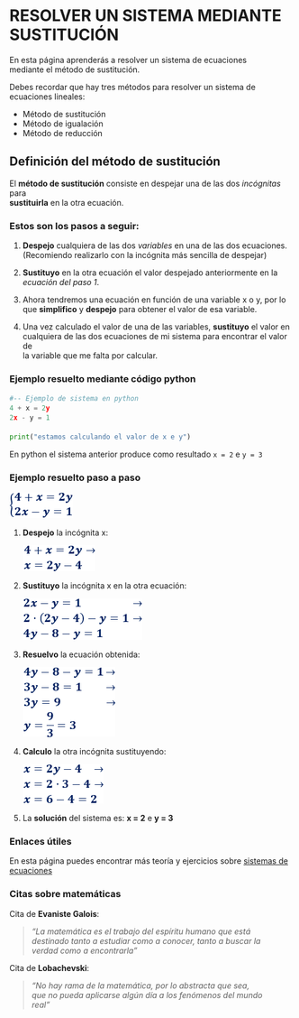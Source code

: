 
# RESOLVER UN SISTEMA MEDIANTE SUSTITUCIÓN 


En esta página aprenderás a resolver un sistema de ecuaciones  
mediante el método de sustitución.

Debes recordar que hay tres métodos para resolver un sistema de  
ecuaciones lineales:

* Método de sustitución
* Método de igualación
* Método de reducción  

## Definición del método de sustitución

El **método de sustitución** consiste en despejar una de las dos *incógnitas* para  
**sustituirla** en la otra ecuación.

### Estos son los pasos a seguir:  

1. **Despejo** cualquiera de las dos *variables* en una de las dos ecuaciones.  
(Recomiendo realizarlo con la incógnita más sencilla de despejar)  

2. **Sustituyo** en la otra ecuación el valor despejado anteriormente en la  
*ecuación del paso 1*.  

3. Ahora tendremos una ecuación en función de una variable x o y, por lo  
que **simplifico** y **despejo** para obtener el valor de esa variable.  

4. Una vez calculado el valor de una de las variables, **sustituyo** el valor en  
cualquiera de las dos ecuaciones de mi sistema para encontrar el valor de  
la variable que me falta por calcular.  


### Ejemplo resuelto mediante código python
```python
#-- Ejemplo de sistema en python
4 + x = 2y
2x - y = 1

print("estamos calculando el valor de x e y")

```

En python el sistema anterior produce como resultado `x = 2` e `y = 3`  

### Ejemplo resuelto paso a paso  

![](1.png)  

1. **Despejo** la incógnita x: 

    ![](2.png)  

2. **Sustituyo** la incógnita x en la otra ecuación:  

    ![](3.png) 

3. **Resuelvo** la ecuación obtenida:  

    ![](4.png) 

4. **Calculo** la otra incógnita sustituyendo:  

    ![](5.png)  

5. La **solución** del sistema es:  **x = 2** e **y = 3**


### Enlaces útiles 

En esta página puedes encontrar más teoría y ejercicios sobre 
[sistemas de ecuaciones](https://www.matesfacil.com/ESO/Ecuaciones/resueltos-sistemas-ecuaciones.html)


### Citas sobre matemáticas  

Cita de **Evaniste Galois**:  

> *“La matemática es el trabajo del espíritu humano que está  
destinado tanto a estudiar como a conocer, tanto a buscar la  
verdad como a encontrarla”*  

Cita de **Lobachevski**:   
 
> *“No hay rama de la matemática, por lo abstracta que sea,  
que no pueda aplicarse algún día a los fenómenos del mundo  
real”*

